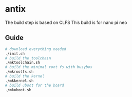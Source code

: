 # antix
The build step is based on CLFS
This build is for nano pi neo

## Guide
```sh
# download everything needed
./init.sh
# build the toolchain
./mktoolchain.sh
# build the minimal root fs with busybox
./mkrootfs.sh
# build the kernel
./mkkernel.sh
# build uboot for the board
./mkuboot.sh
